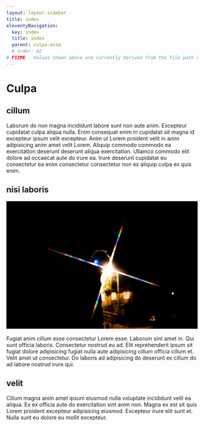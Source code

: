 ```yaml
---
layout: layout-sidebar
title: index
eleventyNavigation:
  key: index
  title: index
  parent: culpa-enim
  # order: 42
# FIXME - Values shown above are currently derived from the file path only, except order which is also commented out because it is optional. Correct as desired and delete comment(s).
---
```


# Culpa

## cillum

Laborum do non magna incididunt labore sunt non aute anim. Excepteur cupidatat culpa aliqua nulla. Enim consequat enim in cupidatat sit magna id excepteur ipsum velit excepteur. Anim ut Lorem proident velit in anim adipisicing anim amet velit Lorem. Aliquip commodo commodo ea exercitation deserunt deserunt aliqua exercitation. Ullamco commodo elit dolore ad occaecat aute do irure ea. Irure deserunt cupidatat eu consectetur ea enim consectetur consectetur non ex aliquip culpa ex quis enim.

## nisi laboris

<img class="bordered" src="/static/images/bulksplash-bencollins-xlYZUbmxuxQ.jpg" alt="bulksplash-bencollins-xlYZUbmxuxQ.jpg" />

Fugiat anim cillum esse consectetur Lorem esse. Laborum sint amet in. Qui sunt officia laboris. Consectetur nostrud eu ad. Elit reprehenderit ipsum sit fugiat dolore adipisicing fugiat nulla aute adipisicing cillum officia cillum et. Velit amet ut consectetur. Do laboris ad adipisicing do deserunt ex cillum do ad labore nostrud irure qui.

## velit

Cillum magna anim amet ipsum eiusmod nulla voluptate incididunt velit ea aliqua. Ex ex officia aute do exercitation sint anim non. Magna ex est sit quis Lorem proident excepteur adipisicing eiusmod. Excepteur irure elit sunt et. Nulla sunt eu dolore eu mollit excepteur.